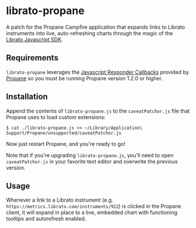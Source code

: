 librato-propane
===============

A patch for the Propane Campfire application that expands links to Librato instruments into live,
auto-refreshing charts through the magic of the [Librato Javascript
SDK](http://blog.librato.com/2012/10/embeddable-charts.html).

## Requirements
`librato-propane` leverages the [Javascript Responder
Callbacks](http://help.propaneapp.com/discussions/announcements/58-whats-new-in-120)
provided by [Propane](http://propaneapp.com/) so you must be running
Propane version 1.2.0 or higher.

## Installation
Append the contents of `librato-propane.js` to the `caveatPatchor.js` file
that Propane uses to load custom extensions:

````
$ cat ./librato-propane.js >> ~/Library/Application\ Support/Propane/unsupported/caveatPatchor.js
````

Now just restart Propane, and you're ready to go!

Note that if you're upgrading `librato-propane.js`, you'll need to open
`caveatPatchor.js` in your favorite text editor and overwrite the
previous version.

## Usage
Whenever a link to a Librato instrument (e.g.
`https://metrics.librato.com/instruments/922`) is clicked in the Propane
client, it will expand in place to a live, embedded chart with
functioning tooltips and autorefresh enabled.
